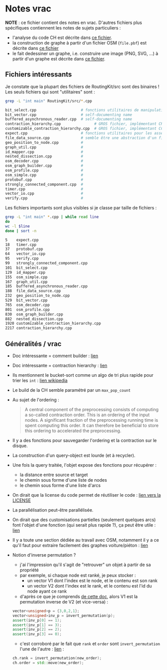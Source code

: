 # Notes vrac

**NOTE** : ce fichier contient des notes en vrac. D'autres fichiers plus spécifiques contiennent les notes de sujets particuliers :

- l'analyse du code CH est décrite dans [ce fichier](./analyse_code_CH.md).
- la construction de graphe à partir d'un fichier OSM (`file.pbf`) est décrite dans [ce fichier](./pbf_reading.md)
- le fait dedessiner un graphe, i.e. construire une image (PNG, SVG, ...) à partir d'un graphe est décrite dans [ce fichier](./graph_drawing.md).

## Fichiers intéressants

Je constate que la plupart des fichiers de RoutingKit/src sont des binaires ! Les seuls fichiers qui sont "utilitaires" sont :

```sh
grep -L "int main" RoutingKit/src/*.cpp

bit_select.cpp                    # fonctions utilitaires de manipulation de buffers
bit_vector.cpp                    # self-documenting name
buffered_asynchronous_reader.cpp  # self-documenting name
contraction_hierarchy.cpp               # GROS fichier, implémentant CH
customizable_contraction_hierarchy.cpp  # GROS fichier, implémentant CCH
expect.cpp                        # fonctions utilitaires pour les assert
file_data_source.cpp              # semble être une abstraction d'un fichier
geo_position_to_node.cpp          #
graph_util.cpp                    #
id_mapper.cpp                     #
nested_dissection.cpp             #
osm_decoder.cpp                   #
osm_graph_builder.cpp             #
osm_profile.cpp                   #
osm_simple.cpp                    #
protobuf.cpp                      #
strongly_connected_component.cpp  #
timer.cpp                         #
vector_io.cpp                     #
verify.cpp                        #
```


Les fichiers importants sont plus visibles si je classe par taille de fichiers :

```sh
grep -L "int main" *.cpp | while read line
do
wc -l $line
done | sort -n

5    expect.cpp
18   timer.cpp
37   protobuf.cpp
64   vector_io.cpp
95   verify.cpp
99   strongly_connected_component.cpp
101  bit_select.cpp
129  id_mapper.cpp
155  osm_simple.cpp
167  graph_util.cpp
185  buffered_asynchronous_reader.cpp
188  file_data_source.cpp
232  geo_position_to_node.cpp
529  bit_vector.cpp
765  osm_decoder.cpp
801  osm_profile.cpp
830  osm_graph_builder.cpp
882  nested_dissection.cpp
1920 customizable_contraction_hierarchy.cpp
2217 contraction_hierarchy.cpp
```

## Généralités / vrac

- Doc intéressante = comment builder : [lien](https://github.com/phidra/RoutingKit/blob/a0776b234ac6e86d4255952ef60a6a9bf8d88f02/doc/Setup.md)
- Doc intéressante = contraction hierarchy : [lien](https://github.com/RoutingKit/RoutingKit/blob/a0776b234ac6e86d4255952ef60a6a9bf8d88f02/doc/ContractionHierarchy.md)
- Ils mentionnent le bucket-sort comme un algo de tri plus rapide pour trier les `int` : [lien wikipedia](https://en.wikipedia.org/wiki/Bucket_sort)
- Le build de la CH semble paramétré par un `max_pop_count`
- Au sujet de l'ordering :

    > A central component of the preprocessing consists of computing a so-called contraction order.
    > This is an ordering of the input nodes.
    > A significant fraction of the preprocessing running time is spent computing this order.
    > It can therefore be beneficial to store this ordering to accelerated the preprocessing.

- Il y a des fonctions pour sauvegarder l'ordering et la contraction sur le disque.
- La construction d'un query-object est lourde (et à recycler).
- Une fois la query traitée, l'objet expose des fonctions pour récupérer :
    - la distance entre source et target
    - le chemin sous forme d'une liste de nodes
    - le chemin sous forme d'une liste d'arcs
- On dirait que la license du code permet de réutiliser le code : [lien vers la LICENSE](https://github.com/phidra/RoutingKit/blob/a0776b234ac6e86d4255952ef60a6a9bf8d88f02/LICENSE)
- La parallélisation peut-être parallélisée.
- On dirait que des customisations partielles (seulement quelques arcs) font l'objet d'une fonction (qui serait plus rapide ?), ça peut être utile : [lien](https://github.com/phidra/RoutingKit/blob/a0776b234ac6e86d4255952ef60a6a9bf8d88f02/doc/CustomizableContractionHierarchy.md#customizablecontractionhierarchypartialcustomization)
- Il y a toute une section dédiée au travail avec OSM, notamment il y a ce qu'il faut pour extraire facilement des graphes voiture/piéton : [lien](https://github.com/phidra/RoutingKit/blob/a0776b234ac6e86d4255952ef60a6a9bf8d88f02/doc/OpenStreetMap.md)
- Notion d'inverse permutation ?
    - j'ai l'impression qu'il s'agit de "retrouver" un objet à partir de sa propriété
    - par exemple, si chaque node est ranké, je peux stocker :
        + un vector V1 dont l'index est le node, et le contenu est son rank
        + un vector V2 dont l'index est le rank, et le contenu est l'id du node ayant ce rank
    - d'après ce que je comprends [de cette doc](https://github.com/phidra/RoutingKit/blob/a0776b234ac6e86d4255952ef60a6a9bf8d88f02/doc/SupportFunctions.md), alors V1 est la permutation inverse de V2 (et vice-versa) :

    ```cpp
    vector<unsigned>p = {3,0,2,1};
    vector<unsigned>inv_p = invert_permutation(p);
    assert(inv_p[0] == 1);
    assert(inv_p[1] == 3);
    assert(inv_p[2] == 2);
    assert(inv_p[3] == 0);
    ```

    - c'est corroboré par le fait que `rank` et `order` sont `invert_permutation` l'une de l'autre : [lien](https://github.com/phidra/RoutingKit/blob/a0776b234ac6e86d4255952ef60a6a9bf8d88f02/src/contraction_hierarchy.cpp#L964) :

    ```cpp
    ch.rank = invert_permutation(new_order);
    ch.order = std::move(new_order);
    ```

